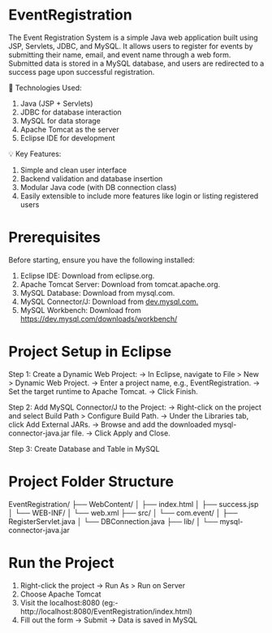# EventRegistration
The Event Registration System is a simple Java web application built using JSP, Servlets, JDBC, and MySQL. It allows users to register for events by submitting their name, email, and event name through a web form. Submitted data is stored in a MySQL database, and users are redirected to a success page upon successful registration.

🔧 Technologies Used:
1. Java (JSP + Servlets)
2. JDBC for database interaction
3. MySQL for data storage
4. Apache Tomcat as the server
5. Eclipse IDE for development

💡 Key Features:
1. Simple and clean user interface
2. Backend validation and database insertion
3. Modular Java code (with DB connection class)
4. Easily extensible to include more features like login or listing registered users

# Prerequisites

Before starting, ensure you have the following installed:
1. Eclipse IDE: Download from eclipse.org.
2. Apache Tomcat Server: Download from tomcat.apache.org.
3. MySQL Database: Download from mysql.com.
4. MySQL Connector/J: Download from [dev.mysql.com.](https://dev.mysql.com/downloads/connector/j/)
5. MySQL Workbench: Download from https://dev.mysql.com/downloads/workbench/

# Project Setup in Eclipse

Step 1: Create a Dynamic Web Project:
-> In Eclipse, navigate to File > New > Dynamic Web Project.
-> Enter a project name, e.g., EventRegistration.
-> Set the target runtime to Apache Tomcat.
-> Click Finish.

Step 2: Add MySQL Connector/J to the Project:
-> Right-click on the project and select Build Path > Configure Build Path.
-> Under the Libraries tab, click Add External JARs.
-> Browse and add the downloaded mysql-connector-java.jar file.
-> Click Apply and Close.

Step 3: Create Database and Table in MySQL

#  Project Folder Structure

EventRegistration/
├── WebContent/
│   ├── index.html
│   ├── success.jsp
│   └── WEB-INF/
│       └── web.xml
├── src/
│   └── com.event/
│       ├── RegisterServlet.java
│       └── DBConnection.java
├── lib/
│   └── mysql-connector-java.jar

# Run the Project
1. Right-click the project → Run As > Run on Server
2. Choose Apache Tomcat
3. Visit the localhost:8080 (eg:- http://localhost:8080/EventRegistration/index.html)
4. Fill out the form → Submit → Data is saved in MySQL

